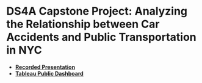 # DS4A Capstone Project: Analyzing the Relationship between Car Accidents and Public Transportation in NYC

- [**Recorded Presentation**](https://drive.google.com/file/d/1ILbZiYtkrg0WAOi9yDk3JK3sijMp-V9Y/view?usp=sharing)
- [**Tableau Public Dashboard**](https://public.tableau.com/views/ExaminingAccidentsandTransportationData-Team09FinalDashboard/FinalDashboard?:language=en-US&:display_count=n&:origin=viz_share_link)
